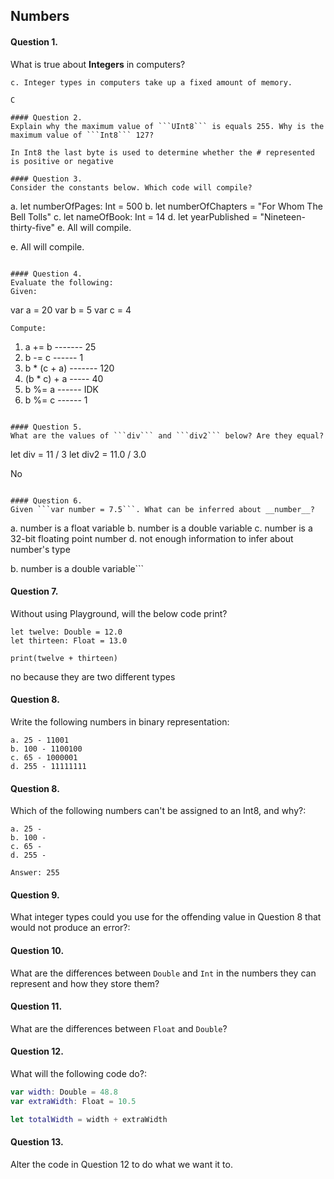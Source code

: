 ## Numbers

#### Question 1.
What is true about __Integers__ in computers?
```
c. Integer types in computers take up a fixed amount of memory.

C

#### Question 2.
Explain why the maximum value of ```UInt8``` is equals 255. Why is the maximum value of ```Int8``` 127?

In Int8 the last byte is used to determine whether the # represented is positive or negative

#### Question 3.
Consider the constants below. Which code will compile?
```
a. let numberOfPages: Int = 500
b. let numberOfChapters = "For Whom The Bell Tolls"
c. let nameOfBook: Int = 14
d. let yearPublished = "Nineteen-thirty-five"
e. All will compile.

e. All will compile.
```

#### Question 4.
Evaluate the following:
Given:
```
var a = 20
var b = 5
var c = 4
```
Compute:
```
1. a += b   ------- 25
2. b -= c ------ 1
3. b * (c + a) ------- 120
4. (b * c) + a ----- 40
5. b %= a ------ IDK 
6. b %= c ------ 1
```

#### Question 5.
What are the values of ```div``` and ```div2``` below? Are they equal?
```
let div = 11 / 3
let div2 = 11.0 / 3.0

No
```

#### Question 6.
Given ```var number = 7.5```. What can be inferred about __number__?
```
a. number is a float variable
b. number is a double variable
c. number is a 32-bit floating point number
d. not enough information to infer about number's type

b. number is a double variable```

#### Question 7.
Without using Playground, will the below code print?
```
let twelve: Double = 12.0
let thirteen: Float = 13.0

print(twelve + thirteen)
```
no because they are two different types

#### Question 8.
Write the following numbers in binary representation:
```
a. 25 - 11001
b. 100 - 1100100
c. 65 - 1000001
d. 255 - 11111111
```

#### Question 8.
Which of the following numbers can't be assigned to an Int8, and why?:
```
a. 25 - 
b. 100 - 
c. 65 - 
d. 255 - 

Answer: 255
```

#### Question 9.

What integer types could you use for the offending value in Question 8 that would not produce an error?:



#### Question 10.

What are the differences between ```Double``` and ```Int``` in the numbers they can represent and how they store them?

#### Question 11.

What are the differences between ```Float``` and ```Double```?

#### Question 12.

What will the following code do?:

```swift
var width: Double = 48.8
var extraWidth: Float = 10.5

let totalWidth = width + extraWidth
```

#### Question 13.

Alter the code in Question 12 to do what we want it to.
